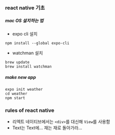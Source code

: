 ### react native 기초

##### mac OS 설치하는 법

* expo cli 설치
```
npm install --global expo-cli
```

* watchman 설치
```
brew update
brew install watchman
```

##### make new app
```
expo init weather
cd weather
npm start
```

### rules of react native
* 리엑트 네이티브에서는 `<div>`를 대신해 `View`를 사용함
* Text는 Text에... 재는 재로 돌아가라...